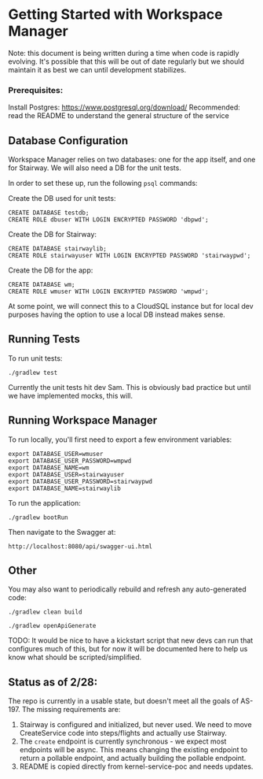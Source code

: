 # Getting Started with Workspace Manager

Note: this document is being written during a time when code is rapidly evolving. It's 
possible that this will be out of date regularly but we should maintain it as best we can until
development stabilizes.


### Prerequisites:

Install Postgres: https://www.postgresql.org/download/
Recommended: read the README to understand the general structure of the service


## Database Configuration

Workspace Manager relies on two databases: one for the app itself, and one for Stairway. We will also
need a DB for the unit tests.

In order to set these up, run the following `psql` commands:

Create the DB used for unit tests:

```
CREATE DATABASE testdb;
CREATE ROLE dbuser WITH LOGIN ENCRYPTED PASSWORD 'dbpwd';
```

Create the DB for Stairway:

```
CREATE DATABASE stairwaylib;
CREATE ROLE stairwayuser WITH LOGIN ENCRYPTED PASSWORD 'stairwaypwd';
```

Create the DB for the app:

```
CREATE DATABASE wm;
CREATE ROLE wmuser WITH LOGIN ENCRYPTED PASSWORD 'wmpwd';
```

At some point, we will connect this to a CloudSQL instance but for local dev purposes having the 
option to use a local DB instead makes sense.


## Running Tests

To run unit tests:

`./gradlew test`

Currently the unit tests hit dev Sam. This is obviously bad practice but until we have implemented 
mocks, this will.


## Running Workspace Manager

To run locally, you'll first need to export a few environment variables:

```
export DATABASE_USER=wmuser
export DATABASE_USER_PASSWORD=wmpwd
export DATABASE_NAME=wm
export DATABASE_USER=stairwayuser
export DATABASE_USER_PASSWORD=stairwaypwd
export DATABASE_NAME=stairwaylib
```

To run the application:

`./gradlew bootRun`

Then navigate to the Swagger at:

`http://localhost:8080/api/swagger-ui.html`


## Other

You may also want to periodically rebuild and refresh any auto-generated code:

`./gradlew clean build`

`./gradlew openApiGenerate`

TODO: It would be nice to have a kickstart script that new devs can run that configures much of this, but
for now it will be documented here to help us know what should be scripted/simplified.

## Status as of 2/28:
The repo is currently in a usable state, but doesn't meet all the goals of
AS-197. The missing requirements are:
1. Stairway is configured and initialized, but never used. We need to move
CreateService code into steps/flights and actually use Stairway.
2. The `create` endpoint is currently synchronous - we expect most endpoints
will be async. This means changing the existing endpoint to return a pollable
endpoint, and actually building the pollable endpoint.
3. README is copied directly from kernel-service-poc and needs updates.